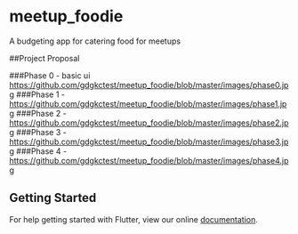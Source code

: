 # meetup_foodie

A budgeting app for catering food for meetups

##Project Proposal

###Phase 0 - basic ui
https://github.com/gdgkctest/meetup_foodie/blob/master/images/phase0.jpg
###Phase 1 - 
https://github.com/gdgkctest/meetup_foodie/blob/master/images/phase1.jpg
###Phase 2 - 
https://github.com/gdgkctest/meetup_foodie/blob/master/images/phase2.jpg
###Phase 3 - 
https://github.com/gdgkctest/meetup_foodie/blob/master/images/phase3.jpg
###Phase 4 - 
https://github.com/gdgkctest/meetup_foodie/blob/master/images/phase4.jpg



## Getting Started

For help getting started with Flutter, view our online
[documentation](https://flutter.io/).
